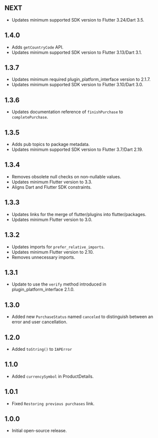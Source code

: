 ## NEXT

* Updates minimum supported SDK version to Flutter 3.24/Dart 3.5.

## 1.4.0

* Adds `getCountryCode` API.
* Updates minimum supported SDK version to Flutter 3.13/Dart 3.1.

## 1.3.7

* Updates minimum required plugin_platform_interface version to 2.1.7.
* Updates minimum supported SDK version to Flutter 3.10/Dart 3.0.

## 1.3.6

* Updates documentation reference of `finishPurchase` to `completePurchase`.

## 1.3.5

* Adds pub topics to package metadata.
* Updates minimum supported SDK version to Flutter 3.7/Dart 2.19.

## 1.3.4

* Removes obsolete null checks on non-nullable values.
* Updates minimum Flutter version to 3.3.
* Aligns Dart and Flutter SDK constraints.

## 1.3.3

* Updates links for the merge of flutter/plugins into flutter/packages.
* Updates minimum Flutter version to 3.0.

## 1.3.2

* Updates imports for `prefer_relative_imports`.
* Updates minimum Flutter version to 2.10.
* Removes unnecessary imports.

## 1.3.1

* Update to use the `verify` method introduced in plugin_platform_interface 2.1.0.

## 1.3.0

* Added new `PurchaseStatus` named `canceled` to distinguish between an error and user cancellation.

## 1.2.0

* Added `toString()` to `IAPError`

## 1.1.0

* Added `currencySymbol` in ProductDetails.

## 1.0.1

* Fixed `Restoring previous purchases` link.

## 1.0.0

* Initial open-source release.
